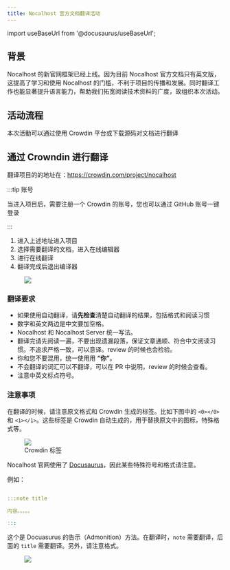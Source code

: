 ```yaml
---
title: Nocalhost 官方文档翻译活动
---
```


import useBaseUrl from '@docusaurus/useBaseUrl';

## 背景

Nocalhost 的新官网框架已经上线。因为目前 Nocalhost 官方文档只有英文版，这提高了学习和使用 Nocalhost 的门槛，不利于项目的传播和发展。同时翻译工作也能显著提升语言能力，帮助我们拓宽阅读技术资料的广度，故组织本次活动。

## 活动流程

本次活動可以通过使用 Crowdin 平台或下载源码对文档进行翻译

## 通过 Crowndin 进行翻译

翻译项目的的地址在：https://crowdin.com/project/nocalhost

:::tip 账号

当进入项目后，需要注册一个 Crowdin 的账号，您也可以通过 GitHub 账号一键登录

:::

1. 进入上述地址进入项目
2. 选择需要翻译的文档，进入在线编辑器
3. 进行在线翻译
4. 翻译完成后退出编译器

<figure className="img-frame">
  <img className="gif-img" src={useBaseUrl('/img/translate/translate.gif')} />
</figure>

### 翻译要求

- 如果使用自动翻译，请**先检查**清楚自动翻译的结果，包括格式和阅读习惯
- 数字和英文两边是中文要加空格。
- Nocalhost 和 Nocalhost Server 统一写法。
- 翻译完请先阅读一遍，不要出现遗漏段落，保证文章通顺、符合中文阅读习惯。不追求严格一致，可以意译。review 的时候也会检验。
- 你和您不要混用，统一使用用 **“你”**。
- 不会翻译的词汇可以不翻译，可以在 PR 中说明，review 的时候会查看。
- 注意中英文标点符号。

### 注意事项

在翻译的时候，请注意原文格式和 Crowdin 生成的标签。比如下图中的 `<0></0>` 和 `<1></1>`。这些标签是 Crowdin 自动生成的，用于替换原文中的图标，特殊格式等。

<figure className="img-frame">
  <img className="gif-img" src={useBaseUrl('/img/translate/label.png')} />
  <figcaption>Crowdin 标签</figcaption>
</figure>

Nocalhost 官网使用了 [Docusaurus](https://docusaurus.io/)，因此某些特殊符号和格式请注意。

例如：

```yaml

:::note title

内容。。。。。

:::

```

这个是 Docuasurus 的告示（Admonition）方法。在翻译时，`note` 需要翻译，后面的 `title` 需要翻译。另外，请注意格式。

<figure className="img-frame">
  <img className="gif-img" src={useBaseUrl('/img/translate/admonition.png')} />
</figure>

